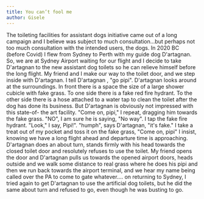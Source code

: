 ```yaml
---
title: You can’t fool me
author: Gisele
---
```


The toileting facilities for assistant dogs initiative came out of a long campaign and I believe was subject to much consultation...but perhaps not too much consultation with the intended users, the dogs.
In 2020 BC (before Covid) I flew from Sydney to Perth with my guide dog
D'artagnan.  
So, we are at Sydney Airport waiting for our flight and I decide to take D'artagnan to the new assistant dog toilets so he can relieve himself before the long flight. My friend and I make our way to the toilet door, and we step inside with D'artagnan. I tell D'artagnan , "go pipi". D'artagnan looks around at the surroundings. In front there is a space the size of a large shower cubicle with fake grass. To one side there is a fake red fire hydrant. To the other side there is a hose attached to a water tap to clean the toilet after the dog has done its business.
But D'artagnan is obviously not impressed with this state-of- the art facility. "Come on, pipi," I repeat, dragging him towards the fake grass.
"NO", I am sure he is saying, "No way". I tap the fake fire hydrant.
"Look," I say, Pipi!".
"humph", says D'artagnan, "it's fake."
I take a treat out of my pocket and toss it on the fake grass, "Come on, pipi" I insist, knowing we have a long flight ahead and departure time is
approaching. D'artagnan does an about turn, stands firmly with his head
towards the closed toilet door and resolutely refuses to use the toilet. My friend opens the door and D'artagnan pulls us towards the opened airport doors, heads outside and we walk some distance to real grass where he does his pipi and then we run back towards the airport terminal, and we hear my name being called over the PA to come to gate whatever.... on returning to Sydney, I tried again to get D'artagnan to use the artificial dog toilets, but he did the same about turn and refused to go, even though he was busting to go.
